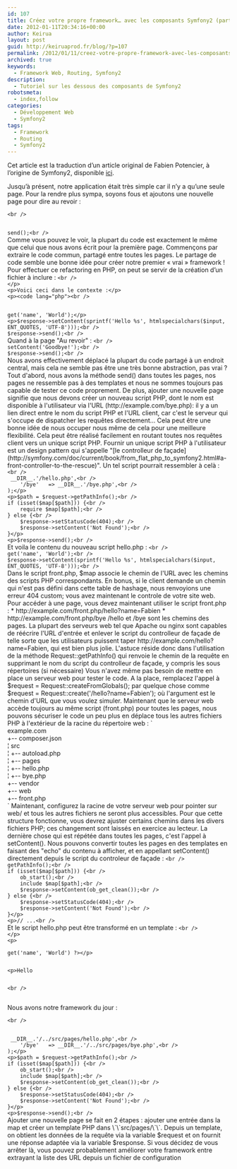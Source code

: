 ```yaml
---
id: 107
title: Créez votre propre framework… avec les composants Symfony2 (partie 3)
date: 2012-01-11T20:34:16+00:00
author: Keirua
layout: post
guid: http://keiruaprod.fr/blog/?p=107
permalink: /2012/01/11/creez-votre-propre-framework-avec-les-composants-symfony2-partie-3/
archived: true
keywords:
  - Framework Web, Routing, Symfony2
description:
  - Tutoriel sur les dessous des composants de Symfony2
robotsmeta:
  - index,follow
categories:
  - Développement Web
  - Symfony2
tags:
  - Framework
  - Routing
  - Symfony2
---
```

Cet article est la traduction d&rsquo;un article original de Fabien Potencier, à l&rsquo;origine de Symfony2, disponible [ici](http://fabien.potencier.org/article/52/create-your-own-framework-on-top-of-the-symfony2-components-part-3).

Jusqu&rsquo;à présent, notre application était très simple car il n&rsquo;y a qu&rsquo;une seule page. Pour la rendre plus sympa, soyons fous et ajoutons une nouvelle page pour dire au revoir :

<code lang="php">&lt;br />
<?php

// framework/bye.php

require_once __DIR__.'/autoload.php';

use Symfony\Component\HttpFoundation\Request;
use Symfony\Component\HttpFoundation\Response;

$request = Request::createFromGlobals();

$response = new Response('Au revoir!');
$response->send();&lt;br />
</code>

Comme vous pouvez le voir, la plupart du code est exactement le même que celui que nous avons écrit pour la première page. Commençons par extraire le code commun, partagé entre toutes les pages. Le partage de code semble une bonne idée pour créer notre premier « vrai » framework !  
<!--more-->

Pour effectuer ce refactoring en PHP, on peut se servir de la création d&rsquo;un fichier à inclure :

<code lang="php">&lt;br />
<?php

// framework/init.php

require_once __DIR__.'/autoload.php';

use Symfony\Component\HttpFoundation\Request;
use Symfony\Component\HttpFoundation\Response;

$request = Request::createFromGlobals();
$response = new Response();
</code>&lt;/p>
&lt;p>Voici ceci dans le contexte :&lt;/p>
&lt;p>&lt;code lang="php">&lt;br />


<?php

// framework/index.php

require_once __DIR__.'/init.php';

$input = $request->get('name', 'World');&lt;/p>
&lt;p>$response->setContent(sprintf('Hello %s', htmlspecialchars($input, ENT_QUOTES, 'UTF-8')));&lt;br />
$response->send();&lt;br />
</code>

Quand à la page "Au revoir" :

<code lang="php">&lt;br />
<?php

// framework/bye.php

require_once __DIR__.'/init.php';

$response->setContent('Goodbye!');&lt;br />
$response->send();&lt;br />
</code>

Nous avons effectivement déplacé la plupart du code partagé à un endroit central, mais cela ne semble pas être une très bonne abstraction, pas vrai ? Tout d'abord, nous avons la méthode send() dans toutes les pages, nos pages ne ressemble pas à des templates et nous ne sommes toujours pas capable de tester ce code proprement.

De plus, ajouter une nouvelle page signifie que nous devons créer un nouveau script PHP, dont le nom est disponible à l'utilisateur via l'URL (http://example.com/bye.php): il y a un lien direct entre le nom du script PHP et l'URL client, car c'est le serveur qui s'occupe de dispatcher les requêtes directement... Cela peut être une bonne idée de nous occuper nous même de cela pour une meilleure flexibilité. Cela peut être réalisé facilement en routant toutes nos requêtes client vers un unique script PHP.

Fournir un unique script PHP à l'utilisateur est un design pattern qui s'appelle "[le controlleur de façade](http://symfony.com/doc/current/book/from_flat_php_to_symfony2.html#a-front-controller-to-the-rescue)".

Un tel script pourrait ressembler à celà :

<code lang="php">&lt;br />
<?php

// framework/front.php

require_once __DIR__.'/autoload.php';

use Symfony\Component\HttpFoundation\Request;
use Symfony\Component\HttpFoundation\Response;

$request = Request::createFromGlobals();
$response = new Response();

$map = array(
	'/hello' => __DIR__.'/hello.php',&lt;br />
	'/bye'   => __DIR__.'/bye.php',&lt;br />
);&lt;/p>
&lt;p>$path = $request->getPathInfo();&lt;br />
if (isset($map[$path])) {&lt;br />
	require $map[$path];&lt;br />
} else {&lt;br />
	$response->setStatusCode(404);&lt;br />
	$response->setContent('Not Found');&lt;br />
}&lt;/p>
&lt;p>$response->send();&lt;br />
</code>

Et voila le contenu du nouveau script hello.php :

<code lang="php">&lt;br />
<?php

// framework/hello.php

$input = $request->get('name', 'World');&lt;br />
$response->setContent(sprintf('Hello %s', htmlspecialchars($input, ENT_QUOTES, 'UTF-8')));&lt;br />
</code>

Dans le script front.php, $map associe le chemin de l'URL avec les chemins des scripts PHP correspondants.

En bonus, si le client demande un chemin qui n'est pas défini dans cette table de hashage, nous renvoyions une erreur 404 custom; vous avez maintenant le controle de votre site web.

Pour accéder à une page, vous devez maintenant utiliser le script front.php :

  * http://example.com/front.php/hello?name=Fabien
  * http://example.com/front.php/bye

/hello et /bye sont les chemins des pages.

La plupart des serveurs web tel que Apache ou nginx sont capables de réécrire l'URL d'entrée et enlever le script du controlleur de façade de telle sorte que les utilisateurs puissent taper http://example.com/hello?name=Fabien, qui est bien plus jolie.

L'astuce réside donc dans l'utilisation de la méthode Request::getPathInfo() qui renvoie le chemin de la requête en supprimant le nom du script du controlleur de façade, y compris les sous répertoires (si nécessaire)

Vous n'avez même pas besoin de mettre en place un serveur web pour tester le code. A la place, remplacez l'appel à $request = Request::createFromGlobals(); par quelque chose comme $request = Request::create('/hello?name=Fabien'); où l'argument est le chemin d'URL que vous voulez simuler.

Maintenant que le serveur web accède toujours au même script (front.php) pour toutes les pages, nous pouvons sécuriser le code un peu plus en déplace tous les autres fichiers PHP à l'extérieur de la racine du répertoire web :

`<br />
example.com<br />
    +-- composer.json<br />
    ¦   src<br />
    ¦   +-- autoload.php<br />
    ¦   +-- pages<br />
    ¦       +-- hello.php<br />
    ¦       +-- bye.php<br />
    +-- vendor<br />
    +-- web<br />
        +-- front.php<br />
` 

Maintenant, configurez la racine de votre serveur web pour pointer sur web/ et tous les autres fichiers ne seront plus accessibles.

Pour que cette structure fonctionne, vous devrez ajuster certains chemins dans les divers fichiers PHP; ces changement sont laissés en exercice au lecteur.

La dernière chose qui est répétée dans toutes les pages, c'est l'appel à setContent(). Nous pouvons convertir toutes les pages en des templates en faisant des "echo" du contenu à afficher, et en appellant setContent() directement depuis le script du controleur de façade :

<code lang="php">&lt;br />
<?php

// example.com/web/front.php

// ...

$path = $request->getPathInfo();&lt;br />
if (isset($map[$path])) {&lt;br />
	ob_start();&lt;br />
	include $map[$path];&lt;br />
	$response->setContent(ob_get_clean());&lt;br />
} else {&lt;br />
	$response->setStatusCode(404);&lt;br />
	$response->setContent('Not Found');&lt;br />
}&lt;/p>
&lt;p>// ...&lt;br />
</code>

Et le script hello.php peut être transformé en un template :  
<code lang="php">&lt;br />
<!-- example.com/src/pages/hello.php -->&lt;/p>
&lt;p>

<?php $name = $request->get('name', 'World') ?>&lt;/p>
&lt;p>Hello 

<?php echo htmlspecialchars($name, ENT_QUOTES, 'UTF-8') ?>&lt;br />
</code>

Nous avons notre framework du jour :

<code lang="php">&lt;br />
<?php

// example.com/web/front.php

require_once __DIR__.'/../src/autoload.php';

use Symfony\Component\HttpFoundation\Request;
use Symfony\Component\HttpFoundation\Response;

$request = Request::createFromGlobals();
$response = new Response();

$map = array(
	'/hello' => __DIR__.'/../src/pages/hello.php',&lt;br />
	'/bye'   => __DIR__.'/../src/pages/bye.php',&lt;br />
);&lt;/p>
&lt;p>$path = $request->getPathInfo();&lt;br />
if (isset($map[$path])) {&lt;br />
	ob_start();&lt;br />
	include $map[$path];&lt;br />
	$response->setContent(ob_get_clean());&lt;br />
} else {&lt;br />
	$response->setStatusCode(404);&lt;br />
	$response->setContent('Not Found');&lt;br />
}&lt;/p>
&lt;p>$response->send();&lt;br />
</code>

Ajouter une nouvelle page se fait en 2 étapes : ajouter une entrée dans la map et créer un template PHP dans \`\`src/pages/\`\`. Depuis un template, on obtient les données de la requête via la variable $request et on fournit une réponse adaptée via la variable $response.

Si vous décidez de vous arrêter là, vous pouvez probablement améliorer votre framework entre extrayant la liste des URL depuis un fichier de configuration